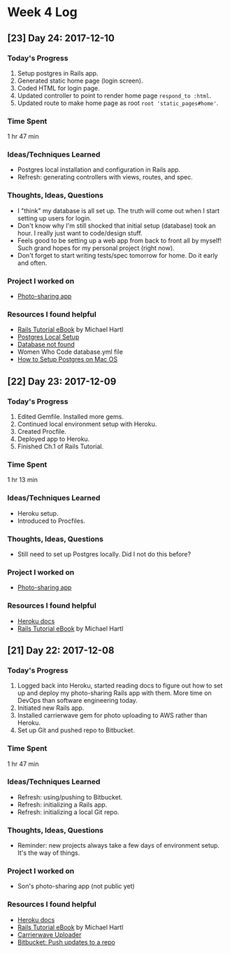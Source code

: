 # Week 4 Log

## [23] Day 24: 2017-12-10

### Today's Progress

1. Setup postgres in Rails app.
2. Generated static home page (login screen).
3. Coded HTML for login page.
4. Updated controller to point to render home page `respond_to :html`.
5. Updated route to make home page as root `root 'static_pages#home'`.

### Time Spent

1 hr 47 min

### Ideas/Techniques Learned

- Postgres local installation and configuration in Rails app.
- Refresh: generating controllers with views, routes, and spec.

### Thoughts, Ideas, Questions

- I "think" my database is all set up. The truth will come out when I start setting up users for login.
- Don't know why I'm still shocked that initial setup (database) took an hour. I really just want to code/design stuff.
- Feels good to be setting up a web app from back to front all by myself! Such grand hopes for my personal project (right now).
- Don't forget to start writing tests/spec tomorrow for home. Do it early and often.

### Project I worked on

- [Photo-sharing app](https://ancient-reef-60958.herokuapp.com/)

### Resources I found helpful

- [Rails Tutorial eBook](https://www.railstutorial.org/book) by Michael Hartl
- [Postgres Local Setup](https://devcenter.heroku.com/articles/heroku-postgresql#local-setup)
- [Database not found](https://stackoverflow.com/questions/17633422/psql-fatal-database-user-does-not-exist)
- Women Who Code database.yml file
- [How to Setup Postgres on Mac OS](https://launchschool.com/blog/how-to-install-postgresql-on-a-mac)

## [22] Day 23: 2017-12-09

### Today's Progress

1. Edited Gemfile. Installed more gems.
2. Continued local environment setup with Heroku.
3. Created Procfile.
4. Deployed app to Heroku.
5. Finished Ch.1 of Rails Tutorial.

### Time Spent

1 hr 13 min

### Ideas/Techniques Learned

- Heroku setup.
- Introduced to Procfiles.

### Thoughts, Ideas, Questions

- Still need to set up Postgres locally. Did I not do this before?

### Project I worked on

- [Photo-sharing app](https://ancient-reef-60958.herokuapp.com/)

### Resources I found helpful

- [Heroku docs](https://devcenter.heroku.com/)
- [Rails Tutorial eBook](https://www.railstutorial.org/book) by Michael Hartl

## [21] Day 22: 2017-12-08

### Today's Progress

1. Logged back into Heroku, started reading docs to figure out how to set up and deploy my photo-sharing Rails app with them. More time on DevOps than software engineering today.
2. Initiated new Rails app.
3. Installed carrierwave gem for photo uploading to AWS rather than Heroku.
4. Set up Git and pushed repo to Bitbucket.

### Time Spent

1 hr 47 min

### Ideas/Techniques Learned

- Refresh: using/pushing to Bitbucket.
- Refresh: initializing a Rails app.
- Refresh: initializing a local Git repo.

### Thoughts, Ideas, Questions

- Reminder: new projects always take a few days of environment setup. It's the way of things.

### Project I worked on

- Son's photo-sharing app (not public yet)

### Resources I found helpful

- [Heroku docs](https://devcenter.heroku.com/articles/how-heroku-works)
- [Rails Tutorial eBook](https://www.railstutorial.org/book) by Michael Hartl
- [Carrierwave Uploader](https://github.com/carrierwaveuploader/carrierwave)
- [Bitbucket: Push updates to a repo](https://confluence.atlassian.com/bitbucket/push-updates-to-a-repo-221449525.html)
